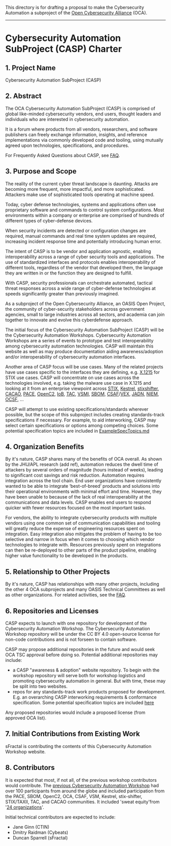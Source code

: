 This directory is for drafting a proposal
to make the Cybersecurity Automation
a subproject of the
[Open Cybersecurity Alliance](https://opencybersecurityalliance.org/) (OCA).

------------------------

# Cybersecurity Automation SubProject (CASP) Charter

## 1. Project Name

Cybersecurity Automation SubProject (CASP)

## 2. Abstract
The OCA Cybersecurity Automation SubProject (CASP)
is comprised of global like-minded cybersecurity vendors, end users,
thought leaders and individuals
who are interested in cybersecurity automation.

It is a forum where products
from all vendors, researchers, and software publishers
can freely exchange information, insights, and reference implementations
via commonly developed code and tooling,
using mutually agreed upon technologies, specifications, and procedures.

For Frequently Asked Questions about CASP,
see [FAQ](./OCA-Automation-FAQ.md).


## 3. Purpose and Scope
The reality of the current cyber threat landscape is daunting.
Attacks are becoming more frequent, more impactful, and more sophisticated.
Attackers make use of sophisticated tools operating at machine speed.

Today, cyber defense technologies, systems and applications
often use proprietary software and commands to
control system configurations.
Most environments within a company or enterprise
are comprised of hundreds of different types of cyber-defense devices.

When security incidents are detected or configuration changes are required,
manual commands and real time system updates are required,
increasing incident response time and potentially introducing human error.

The intent of CASP is to be vendor and application agnostic,
enabling interoperability across a range of
cyber security tools and applications.
The use of standardized interfaces and protocols enables
interoperability of different tools,
regardless of the vendor that developed them,
the language they are written in
or the function they are designed to fulfill.

With CASP, security professionals can orchestrate automated,
tactical threat responses across a wide range of
cyber-defense technologies at speeds significantly
greater than previously imagined.

As a subproject of the Open Cybersecurity Alliance,
an OASIS Open Project,
the community of cyber-security stakeholders across government agencies,
small to large industries across all sectors, and academia
can join together to innovate and evolve this cyberdefense approach.

The initial focus of the Cybersecurity Automation SubProject (CASP)
will be the Cybersecurity Automation Workshops.
Cybersecurity Automation Workshops are
a series of events to prototype and test
interoperability among cybersecurity automation technologies.
CASP will maintain this website as well as may produce documentation
aiding awareness/adoption and/or interoperability
of cybersecurity automation interfaces.

Another area of CASP focus will be use cases.
Many of the related projects have use cases specific
to the interfaces they are defining, e.g.
[X.1215](https://www.itu.int/rec/T-REC-X.1215/en)
for STIX use cases.
CASP will concentrate on use cases across the technologies involved,
e.g. taking the malware use case in X.1215 and looking at it from
an enterprise viewpoint across
[STIX](https://oasis-open.github.io/cti-documentation/stix/intro.html),
[Kestrel](https://github.com/opencybersecurityalliance/kestrel-lang),
[stixshifter](https://github.com/opencybersecurityalliance/stix-shifter),
[CACAO](https://docs.oasis-open.org/cacao/security-playbooks/v1.0/security-playbooks-v1.0.html),
[PACE](https://opencybersecurityalliance.org/pace/),
[OpenC2](https://openc2.org/),
[IoB](https://github.com/opencybersecurityalliance/oca-iob),
[TAC](https://www.oasis-open.org/committees/tc_home.php?wg_abbrev=tac),
[VSMI](https://www.oasis-open.org/committees/tc_home.php?wg_abbrev=vsmi),
[SBOM](https://www.cisa.gov/sbom),
[CSAF](https://www.oasis-open.org/committees/tc_home.php?wg_abbrev=csaf)/[VEX](https://www.cisa.gov/sites/default/files/publications/VEX_Use_Cases_Aprill2022.pdf),
[JADN](https://www.oasis-open.org/standard/specification-for-json-abstract-data-notation-jadn-version-1-0-committee-specification-01/),
[NIEM](https://github.com/niemopen/oasis-open-project#readme),
[OCSF](https://github.com/ocsf/), ...

CASP will attempt to use existing specifications/standards
wherever possible,
but the scope of this subproject
includes creating standards-track specifications
if necessary.
For example, to aid interworking,
CASP may select certain specifications
or options among competing choices.
Some potential specification topics are included in
[ExampleSpecTopics.md](./ExampleSpecTopics.md)

## 4. Organization Benefits
By it's nature, CASP shares many of the benefits of OCA overall.
As shown by the JHU/APL research (add ref),
automation reduces the dwell time of attackers
by several orders of magnitude (hours instead of weeks),
leading to significant cost savings and risk reduction.
Automation requires integration across the tool chain.
End user organizations have consistently wanted to be able
to integrate ‘best-of-breed’ products and solutions
into their operational environments with minimal effort and time.
However, they have been unable to because of the
lack of real interoperability at the communications and data levels.
CASP enables end users to respond quicker with fewer resources
focused on the most important tasks.

For vendors, the ability to integrate cybersecurity products
with multiple vendors
using one common set of communication capabilities and tooling will greatly
reduce the expense of engineering resources spent on integration.
Easy integration also mitigates the problem of having to be too selective
and narrow in focus when it comes to choosing which
vendor technologies to integrate with.
Resources previously spent on integrations can then be re-deployed
to other parts of the product pipeline, enabling higher value functionality
to be developed in the products.

## 5. Relationship to Other Projects
By it's nature, CASP has relationships with many other
projects, including the other 4 OCA subprojects and
many OASIS Technical Committees
as well as other organizations.
For related activities, see the
[FAQ](./OCA-Automation-FAQ.md).

## 6. Repositories and Licenses
CASP expects to launch with one repository
for development of the Cybersecurity Automation Workshop.
The Cybersecurity Automation Workshop repository
will be under
the CC BY 4.0 open-source license
for non-code contributions
and is not forseen to contain software.

CASP may propose additional repositories in the future
and would seek OCA TSC approval before doing so.
Potential additional repositories may include:
* a CASP "awareness & adoption" website repository. To begin with the workshop repository will serve both for workshop logistics and promoting cybersecurity automation in general. But with time, these may be split into two websites.
* repos for any standards-track work products proposed for development.
E.g. an overarching CASP interworking requirements & conformance specification.
Some potential specification topics are included
[here](./ExampleSpecTopics.md)

Any proposed repositories would include a proposed license
(from approved OCA list).

## 7. Initial Contributions from Existing Work
sFractal is contributing the contents of
this Cybersecurity Automation Workshop website.

## 8. Contributors
It is expected that most, if not all,
of the previous workshop contributors
would contribute.
The [previous Cybersecurity Automation Workshop](http://www.cybersecurityautomationworkshop.org/Results/)
had over 100 participants from around the globe
and included participation from the
PACE, SBOM, OpenC2, OCA, CSAF,
VSM, Kestrel, stix-shifter, STIX/TAXII, TAC,
and CACAO communities.
It included 'sweat equity'from
'[24 organizations](http://www.cybersecurityautomationworkshop.org/SweatEquity/)'.

Initial technical contributors are expected to include:
* Jane Ginn (CTIN)
* Dmitry Raidman (Cybeats)
* Duncan Sparrell (sFractal)
